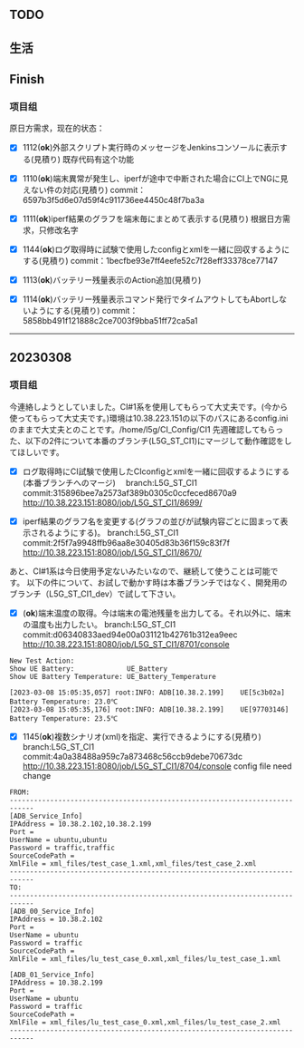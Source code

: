 ## TODO
## 生活

## Finish
### 项目组
原日方需求，现在的状态：
- [x] 1112(**ok**)外部スクリプト実行時のメッセージをJenkinsコンソールに表示する(見積り)
既存代码有这个功能

- [x] 1110(**ok**)端末異常が発生し、iperfが途中で中断された場合にCI上でNGに見えない件の対応(見積り)
commit：6597b3f5d6e07d59f4c911736ee4450c48f7ba3a

- [x] 1111(**ok**)iperf結果のグラフを端末毎にまとめて表示する(見積り)
根据日方需求，只修改名字

- [x] 1144(**ok**)ログ取得時に試験で使用したconfigとxmlを一緒に回収するようにする(見積り)
commit：1becfbe93e7ff4eefe52c7f28eff33378ce77147

- [x] 1113(**ok**)バッテリー残量表示のAction追加(見積り)
- [x] 1114(**ok**)バッテリー残量表示コマンド発行でタイムアウトしてもAbortしないようにする(見積り)
commit：5858bb491f121888c2ce7003f9bba51ff72ca5a1


---
## 20230308
### 项目组
今連絡しようとしていました。CI#1系を使用してもらって大丈夫です。(今から使ってもらって大丈夫です。)環境は10.38.223.151の以下のパスにあるconfig.iniのままで大丈夫とのことです。/home/l5g/CI_Config/CI1 先週確認してもらった、以下の2件について本番のブランチ(L5G_ST_CI1)にマージして動作確認をしてほしいです。　
- [x] ログ取得時にCI試験で使用したCIconfigとxmlを一緒に回収するようにする(本番ブランチへのマージ)　
branch:L5G_ST_CI1
commit:315896bee7a2573af389b0305c0ccfeced8670a9
http://10.38.223.151:8080/job/L5G_ST_CI1/8699/

- [x] iperf結果のグラフ名を変更する(グラフの並びが試験内容ごとに固まって表示されるようにする)。
branch:L5G_ST_CI1
commit:2f5f7a9948ffb96aa8e30405d83b36f159c83f7f
http://10.38.223.151:8080/job/L5G_ST_CI1/8670/

あと、CI#1系は今日使用予定ないみたいなので、継続して使うことは可能です。 以下の件について、お試しで動かす時は本番ブランチではなく、開発用のブランチ（L5G_ST_CI1_dev）で試して下さい。
- [x] (**ok**)端末温度の取得。今は端末の電池残量を出力してる。それ以外に、端末の温度も出力したい。
branch:L5G_ST_CI1
commit:d06340833aed94e00a031121b42761b312ea9eec
http://10.38.223.151:8080/job/L5G_ST_CI1/8701/console
```
New Test Action:
Show UE Battery:             UE_Battery
Show UE Battery Temperature: UE_Battery_Temperature
```
```
[2023-03-08 15:05:35,057] root:INFO: ADB[10.38.2.199]    UE[5c3b02a] Battery Temperature: 23.0℃
[2023-03-08 15:05:35,176] root:INFO: ADB[10.38.2.199]    UE[97703146] Battery Temperature: 23.5℃
```

- [x] 1145(**ok**)複数シナリオ(xml)を指定、実行できるようにする(見積り)
branch:L5G_ST_CI1
commit:4a0a38488a959c7a873468c56ccb9debe70673dc
http://10.38.223.151:8080/job/L5G_ST_CI1/8704/console
config file need change
```
FROM:
----------------------------------------------------------------------------
[ADB_Service_Info]
IPAddress = 10.38.2.102,10.38.2.199
Port = 
UserName = ubuntu,ubuntu
Password = traffic,traffic
SourceCodePath = 
XmlFile = xml_files/test_case_1.xml,xml_files/test_case_2.xml
----------------------------------------------------------------------------
TO:
----------------------------------------------------------------------------
[ADB_00_Service_Info]
IPAddress = 10.38.2.102
Port = 
UserName = ubuntu
Password = traffic
SourceCodePath = 
XmlFile = xml_files/lu_test_case_0.xml,xml_files/lu_test_case_1.xml

[ADB_01_Service_Info]
IPAddress = 10.38.2.199
Port = 
UserName = ubuntu
Password = traffic
SourceCodePath = 
XmlFile = xml_files/lu_test_case_0.xml,xml_files/lu_test_case_2.xml
----------------------------------------------------------------------------
```